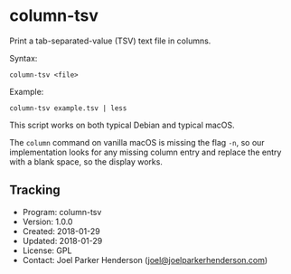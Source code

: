# column-tsv

Print a tab-separated-value (TSV) text file in columns.

Syntax:

    column-tsv <file>

Example:

    column-tsv example.tsv | less

This script works on both typical Debian and typical macOS.

The `column` command on vanilla macOS is missing the flag `-n`,
so our implementation looks for any missing column entry and
replace the entry with a blank space, so the display works.


## Tracking

  * Program: column-tsv
  * Version: 1.0.0
  * Created: 2018-01-29
  * Updated: 2018-01-29
  * License: GPL
  * Contact: Joel Parker Henderson (joel@joelparkerhenderson.com)